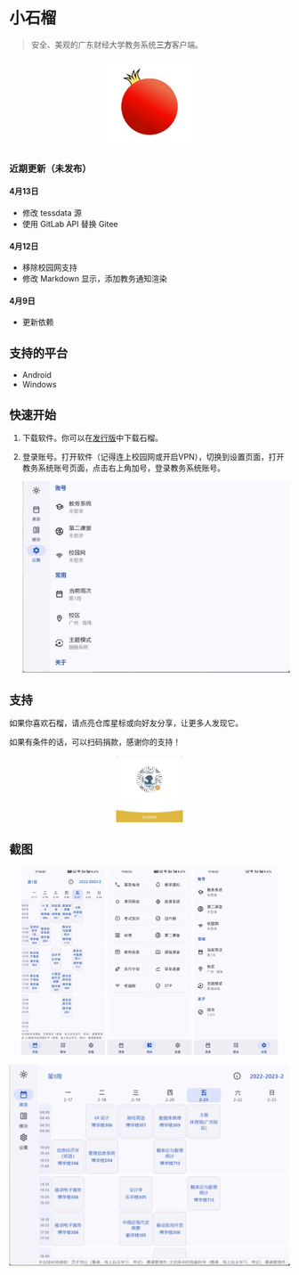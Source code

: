 # 小石榴

> 安全、美观的广东财经大学教务系统**三方**客户端。

<p align="center">
    <img src="composeApp/src/commonMain/composeResources/drawable/punica.png"
        alt="Punica logo"
        width="160" />
</p>

### 近期更新（未发布）

#### 4月13日

- 修改 tessdata 源
- 使用 GitLab API 替换 Gitee

#### 4月12日

- 移除校园网支持
- 修改 Markdown 显示，添加教务通知渲染

#### 4月9日

- 更新依赖

## 支持的平台

- Android
- Windows

## 快速开始

1. 下载软件。你可以在[发行版](https://github.com/Kiteio/Punica/releases)中下载石榴。

2. 登录账号。打开软件（记得连上校园网或开启VPN），切换到设置页面，打开教务系统账号页面，点击右上角加号，登录教务系统账号。
    <p align="center">
        <img src="readme/img/2025.2.21-2.png" alt="screenshot" />
    </p>

## 支持

如果你喜欢石榴，请点亮仓库星标或向好友分享，让更多人发现它。

如果有条件的话，可以扫码捐款，感谢你的支持！

<p align="center">
   <img width="24%" src="readme/img/qrcode.png" alt="donate" />
</p>

## 截图

<p align="center">
    <img width="30%" src="readme/img/2025.2.21-3.jpg" alt="screenshot" />
    <img width="30%" src="readme/img/2025.2.21-4.jpg" alt="screenshot" />
    <img width="30%" src="readme/img/2025.2.21-5.jpg" alt="screenshot" />
</p>

<p align="center">
    <img src="readme/img/2025.2.21-0.png" alt="screenshot" />
</p>